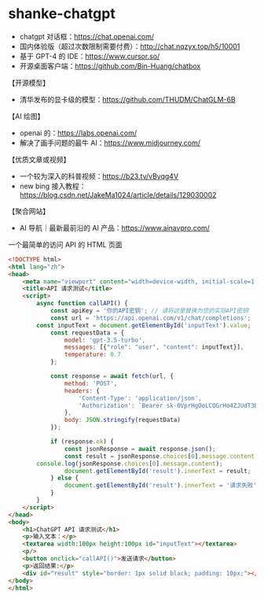 # shanke-chatgpt

- chatgpt 对话框：https://chat.openai.com/
- 国内体验版（超过次数限制需要付费）：http://chat.nqzyx.top/h5/10001
- 基于 GPT-4 的 IDE：https://www.cursor.so/
- 开源桌面客户端：https://github.com/Bin-Huang/chatbox

【开源模型】

- 清华发布的显卡级的模型：https://github.com/THUDM/ChatGLM-6B

【AI 绘图】

- openai 的：https://labs.openai.com/
- 解决了画手问题的最牛 AI：https://www.midjourney.com/

【优质文章或视频】

- 一个较为深入的科普视频：https://b23.tv/vByqg4V
- new bing 接入教程：https://blog.csdn.net/JakeMa1024/article/details/129030002

【聚合网站】
- AI 导航｜最新最前沿的 AI 产品：https://www.ainavpro.com/




一个最简单的访问 API 的 HTML 页面
```HTML
<!DOCTYPE html>
<html lang="zh">
<head>
    <meta name="viewport" content="width=device-width, initial-scale=1.0">
    <title>API 请求测试</title>
    <script>
        async function callAPI() {
            const apiKey = '你的API密钥'; // 请将这里替换为您的实际API密钥
            const url = 'https://api.openai.com/v1/chat/completions';
	    const inputText = document.getElementById('inputText').value;
            const requestData = {
                model: 'gpt-3.5-turbo',
                messages: [{"role": "user", "content": inputText}],
                temperature: 0.7
            };

            const response = await fetch(url, {
                method: 'POST',
                headers: {
                    'Content-Type': 'application/json',
                    'Authorization': `Bearer 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`
                },
                body: JSON.stringify(requestData)
            });

            if (response.ok) {
                const jsonResponse = await response.json();
                const result = jsonResponse.choices[0].message.content;
		console.log(jsonResponse.choices[0].message.content);
                document.getElementById('result').innerText = result;
            } else {
                document.getElementById('result').innerText = '请求失败';
            }
        }
    </script>
</head>
<body>
    <h1>ChatGPT API 请求测试</h1>
    <p>输入文本：</p>
    <textarea width:100px height:100px id="inputText"></textarea>
    <p/>
    <button onclick="callAPI()">发送请求</button>
    <p>返回结果:</p>
    <div id="result" style="border: 1px solid black; padding: 10px;"></div>
</body>
</html>
```

